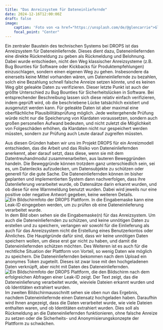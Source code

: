 ```yaml
---
title: "Das Anreizsystem für Dateneinliefernde"
date: 2024-12-16T12:00:00Z
draft: false
image:
    caption: 'Foto von <a href="https://unsplash.com/de/@glencarrie">Glen Carrie</a> auf <a href="https://unsplash.com/de/fotos/verschiedene-sussigkeiten-xBTnaTgleQE">Unsplash</a>'
    focal_point: "Center"
---
```


Ein zentraler Baustein des technischen Systems bei DROPS ist das Anreizsystem für Dateneinliefernde. Dieses dient dazu, Dateneinliefernden eine direkte Rückmeldung zu geben als Rückmeldung und Belohnung. Dabei wurde entschieden, nicht den Weg klassischer Anreizsysteme (z.B. Bug Bounties für Software oder Kickbacks für Produktempfehlungen) einzuschlagen, sondern einen eigenen Weg zu gehen. Insbesondere da einerseits keine Mittel vorhanden wären, um Dateneinliefernde zu bezahlen, solch eine Bezahlung schnell falsche Anreize setzen könnte, und es keinen Weg gibt geleakte Daten zu verifizieren. Dieser letzte Punkt ist auch der größte Unterschied zu Bug Bounties für Sicherheitslücken in Software. Bei entsprechender Beschreibung lassen sich diese relativ einfach verifizieren, indem geprüft wird, ob die beschriebene Lücke tatsächlich existiert und ausgenutzt werden kann. Für geleakte Daten ist aber maximal eine oberflächliche Plausibilitätsprüfung möglich. Jede weitergehende Prüfung würde nicht nur die Speicherung von Klardaten voraussetzen, sondern auch großen personellen Aufwand bedeuten, und nicht zuletzt die Möglichkeit von Folgeschäden erhöhen, da Klardaten nicht nur gespeichert werden müssten, sondern zur Prüfung auch Leute darauf zugreifen müssten.

Aus diesen Gründen haben wir uns im Projekt DROPS für ein Anreizmodell entschieden, das die Arbeit und das Risiko von Dateneinliefernden anerkennt, aber darauf setzt, dass diese, wenn sie mit dem Datentreuhandmodul zusammenarbeiten, aus lauteren Beweggründen handeln. Die Beweggründe können trotzdem ganz unterschiedlich sein, sei es, um Datenlecks aufzudecken, um Datensubjekte zu schützen oder generell für die gute Sache. Die Dateneinliefernden können im bisher geplanten und implementierten System dann nachverfolgen, dass ihre Datenlieferung verarbeitet wurde, ob Datensätze darin erkannt wurden, und ob diese für eine Warnmeldung benutzt wurden. Dabei wird jeweils nur eine positive oder negative Antwort gegeben, keine weiteren Details.
![Ein Bildschirmfoto der DROPS Plattform. In die Eingabemaske kann eine Leak-ID eingegeben werden, um zu prüfen ob eine Dateneinlieferung verarbeitet wurde.](anreizmodell_1.png "Ein Bildschirmfoto der DROPS Plattform. In die Eingabemaske kann eine Leak-ID eingegeben werden, um zu prüfen ob eine Dateneinlieferung verarbeitet wurde.")
In dem Bild oben sehen sie die Eingabemaske(n) für das Anreizsystem. Um auch die Dateneinliefernden zu schützen, und keine unnötigen Daten zu erstellen und zu speichern, verlangen wir sowohl für die Einlieferung als auch für das Anreizsystem nicht die Erstellung eines Benutzerkontos oder Ähnliches. Die Hauptgründe dafür sind, dass wir keine unnötigen Daten speichern wollen, um diese erst gar nicht zu haben, und damit die Dateneinliefernden schützen möchten. Des Weiteren ist es auch für die rechtliche Situation der Plattform von Vorteil, so wenig Daten wie möglich zu speichern. Die Dateneinliefernden bekommen nach dem Upload ein anonymes Token zugeteilt. Dieses ist zwar lose mit den hochgeladenen Daten verknüpft, aber nicht mit Daten des Dateneinliefernden.
![Ein Bildschirmfoto der DROPS Plattform, die den Bildschirm nach dem erfolgreichen Abfragen einer Leak-ID zeigt. Der Text zeigt, das die Dateneinlieferung verarbeitet wurde, wieviele Dateien erkannt wurden und ob Identitäten extrahiert wurden.](anreizmodell_2.png "Ein Bildschirmfoto der DROPS Plattform, die den Bildschirm nach dem erfolgreichen Abfragen einer Leak-ID zeigt. Der Text zeigt, das die Dateneinlieferung verarbeitet wurde, wieviele Dateien erkannt wurden und ob Identitäten extrahiert wurden.")
Im zweiten Bildschirmausschnitt sehen sie oben nun das Ergebnis, nachdem Dateneinliefernde einen Datensatz hochgeladen haben. Daraufhin wird Ihnen angezeigt, dass die Daten verarbeitet wurde, wie viele Dateien enthalten waren, und ob Identitäten extrahiert wurden. Dies soll als Rückmeldung an die Dateneinliefernden funktionieren, ohne falsche Anreize zu setzen oder die Sicherheits- und Anonymisierungskonzepte der Plattform zu schwächen.
